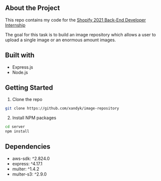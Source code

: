 ## About the Project

This repo contains my code for the [Shopify 2021 Back-End Developer Internship](https://jobs.smartrecruiters.com/ni/Shopify/1529b84e-da5f-49d4-b408-09f0050732be-backend-developer-intern-remote-summer-2021)

The goal for this task is to build an image repository which allows a user to upload a single image or an enormous amount images.


## Built with

* Express.js
* Node.js


## Getting Started

1. Clone the repo
```sh
git clone https://github.com/xandyk/image-repository
```

2. Install NPM packages
```sh
cd server
npm install
```


## Dependencies
   * aws-sdk: ^2.824.0
   * express: ^4.17.1
   * multer: ^1.4.2
   * multer-s3: ^2.9.0
